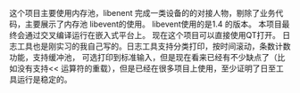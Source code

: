这个项目主要使用内存池，libenent 完成一类设备的的对接人物，剔除了业务代码，主要展示了内存池 libevent的使用。 
libevent使用的是1.4 的版本。
本项目最终会通过交叉编译运行在嵌入式平台上。
现在这个项目可以直接使用QT打开。
日志工具也是刚实习的我自己写的。日志工具支持分类打印，按时间滚动，条数计数功能，支持缓冲池， 可选打印到标准输入，但是现在看来已经有不少缺点了（比如没有支持<< 运算符的重载），但是已经在很多项目上使用，至少证明了日至工具运行是稳定的。

